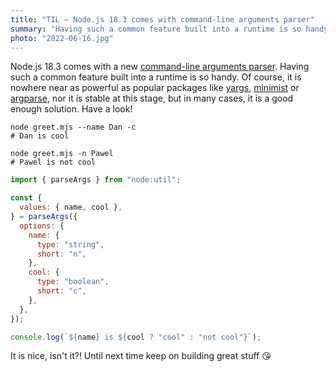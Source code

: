 ```yaml
---
title: "TIL — Node.js 18.3 comes with command-line arguments parser"
summary: "Having such a common feature built into a runtime is so handy. Of course, it is nowhere near as powerful as popular packages nor stable at this stage, but in many cases, it is a good enough solution."
photo: "2022-06-16.jpg"
---
```


Node.js 18.3 comes with a new [command-line arguments parser](https://nodejs.org/api/util.html#utilparseargsconfig). Having such a common feature built into a runtime is so handy. Of course, it is nowhere near as powerful as popular packages like [yargs](https://github.com/yargs/yargs), [minimist](https://github.com/substack/minimist) or [argparse](https://github.com/nodeca/argparse), nor it is stable at this stage, but in many cases, it is a good enough solution. Have a look!

```shell
node greet.mjs --name Dan -c
# Dan is cool
```

```shell
node greet.mjs -n Pawel
# Pawel is not cool
```

```js
import { parseArgs } from "node:util";

const {
  values: { name, cool },
} = parseArgs({
  options: {
    name: {
      type: "string",
      short: "n",
    },
    cool: {
      type: "boolean",
      short: "c",
    },
  },
});

console.log(`${name} is ${cool ? "cool" : "not cool"}`);
```

It is nice, isn't it?! Until next time keep on building great stuff 😘
